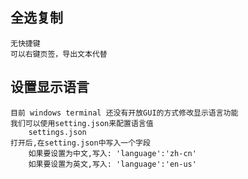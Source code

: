 
## 全选复制
    无快捷键
    可以右键页签，导出文本代替



## 设置显示语言
    目前 windows terminal 还没有开放GUI的方式修改显示语言功能
    我们可以使用setting.json来配置语言值
        settings.json
    打开后,在setting.json中写入一个字段
        如果要设置为中文,写入: 'language':'zh-cn'
        如果要设置为英文,写入: 'language':'en-us'
